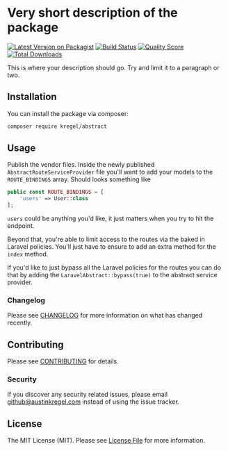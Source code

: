 # Very short description of the package

[![Latest Version on Packagist](https://img.shields.io/packagist/v/kregel/abstract.svg?style=flat-square)](https://packagist.org/packages/kregel/:package_name)
[![Build Status](https://img.shields.io/travis/kregel/abstract/master.svg?style=flat-square)](https://travis-ci.org/kregel/:package_name)
[![Quality Score](https://img.shields.io/scrutinizer/g/kregel/abstract.svg?style=flat-square)](https://scrutinizer-ci.com/g/kregel/:package_name)
[![Total Downloads](https://img.shields.io/packagist/dt/kregel/abstract.svg?style=flat-square)](https://packagist.org/packages/kregel/:package_name)


This is where your description should go. Try and limit it to a paragraph or two.

## Installation

You can install the package via composer:

```bash
composer require kregel/abstract
```

## Usage
Publish the vendor files. Inside the newly published `AbstractRouteServiceProvider` file you'll want to add your models to the `ROUTE_BINDINGS` array. Should looks something like
```php
public const ROUTE_BINDINGS = [
    'users' => User::class
];
```

`users` could be anything you'd like, it just matters when you try to hit the endpoint. 

Beyond that, you're able to limit access to the routes via the baked in Laravel policies. You'll just have to ensure to add an extra method for the `index` method.

If you'd like to just bypass all the Laravel policies for the routes you can do that by adding the `LaravelAbstract::bypass(true)` to the abstract service provider.

### Changelog

Please see [CHANGELOG](CHANGELOG.md) for more information on what has changed recently.

## Contributing

Please see [CONTRIBUTING](CONTRIBUTING.md) for details.

### Security

If you discover any security related issues, please email github@austinkregel.com instead of using the issue tracker.

## License

The MIT License (MIT). Please see [License File](LICENSE.md) for more information.

